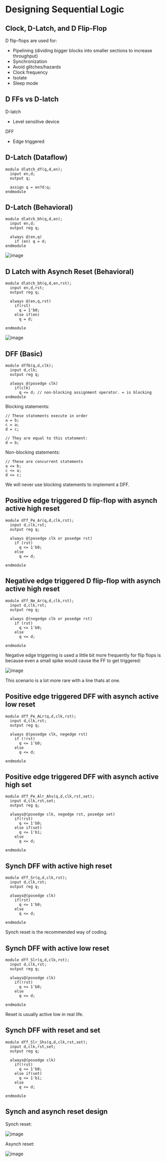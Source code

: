 # Designing Sequential Logic

## Clock, D-Latch, and D Flip-Flop

D flip-flops are used for:
- Pipelining (dividing bigger blocks into smaller sections to increase throughput)
- Synchronization
- Avoid glitches/hazards
- Clock frequency
- Isolate
- Sleep mode

## D FFs vs D-latch

D-latch
- Level sensitive device

DFF
- Edge triggered

## D-Latch (Dataflow)
```
module dlatch_df(q,d,en);
  input en,d;
  output q;

  assign q = en?d:q;
endmodule
```

## D-Latch (Behavioral)
```
module dlatch_bh(q,d,en);
  input en,d;
  output reg q;

  always @(en,q)
    if (en) q = d;
endmodule
```

![image](https://github.com/coolnikitav/coding-lessons/assets/30304422/0c37c1a9-d7ed-4e10-84f9-b79f1b4a237a)

## D Latch with Asynch Reset (Behavioral)
```
module dlatch_bh(q,d,en,rst);
  input en,d,rst;
  output reg q;

  always @(en,q,rst)
    if(rst)
      q = 1'b0;
    else if(en)
      q = d;

endmodule
```

![image](https://github.com/coolnikitav/coding-lessons/assets/30304422/195b9e6a-b879-4746-b95a-1acb42aa9acc)

## DFF (Basic)
```
module dffb(q,d,clk);
  input d,clk;
  output reg q;

  always @(posedge clk)
    if(clk)
      q <= d; // non-blocking assignment operator. = is blocking
endmodule
```

Blocking statements:
```
// These statements execute in order
a = b;
c = a;
d = c;

// They are equal to this statement:
d = b;
```

Non-blocking statements:
```
// These are concurrent statements
a <= b;
c <= a;
d <= c;
```

We will never use blocking statements to implement a DFF.

## Positive edge triggered D flip-flop with asynch active high reset
```
module dff_Pe_Ar(q,d,clk,rst);
  input d,clk,rst;
  output reg q;

  always @(posedge clk or posedge rst)
    if (rst)
      q <= 1'b0;
    else
      q <= d;

endmodule
```

## Negative edge triggered D flip-flop with asynch active high reset
```
module dff_Ne_Ar(q,d,clk,rst);
  input d,clk,rst;
  output reg q;

  always @(negedge clk or posedge rst)
    if (rst)
      q <= 1'b0;
    else
      q <= d;

endmodule
```

Negative edge triggering is used a little bit more frequently for flip flops is because even a small spike would cause the FF to get triggered:

![image](https://github.com/coolnikitav/coding-lessons/assets/30304422/52d8e5ff-b91e-4b13-abe8-098f42c58814)

This scenario is a lot more rare with a line thats at one.

## Positive edge triggered DFF with asynch active low reset
```
module dff_Pe_ALr(q,d,clk,rst);
  input d,clk,rst;
  output reg q;

  always @(posedge clk, negedge rst)
    if (!rst)
      q <= 1'b0;
    else
      q <= d;

endmodule
```

## Positive edge triggered DFF with asynch active high set
```
module dff_Pe_Alr_Ahs(q,d,clk,rst,set);
  input d,clk,rst,set;
  output reg q;

  always@(posedge clk, negedge rst, posedge set)
    if(!rst)
      q <= 1'b0;
    else if(set)
      q <= 1'b1;
    else
      q <= d;

endmodule
```

## Synch DFF with active high reset
```
module dff_Sr(q,d,clk,rst);
  input d,clk,rst;
  output reg q;

  always@(posedge clk)
    if(rst)
      q <= 1'b0;
    else
      q <= d;

endmodule
```

Synch reset is the recommended way of coding.

## Synch DFF with active low reset
```
module dff_Slr(q,d,clk,rst);
  input d,clk,rst;
  output reg q;

  always@(posedge clk)
    if(!rst)
      q <= 1'b0;
    else
      q <= d;

endmodule
```

Reset is usually active low in real life.

## Synch DFF with reset and set
```
module dff_Slr_Shs(q,d,clk,rst,set);
  input d,clk,rst,set;
  output reg q;

  always@(posedge clk)
    if(!rst)
      q <= 1'b0;
    else if(set)
      q <= 1'b1;
    else
      q <= d;

endmodule
```

## Synch and asynch reset design
Synch reset:

![image](https://github.com/coolnikitav/coding-lessons/assets/30304422/613dc9b6-5024-41b1-b2d0-cc186f216e0c)

Asynch reset:

![image](https://github.com/coolnikitav/coding-lessons/assets/30304422/132697f2-1fe1-459a-9095-ffeef7386b0b)
